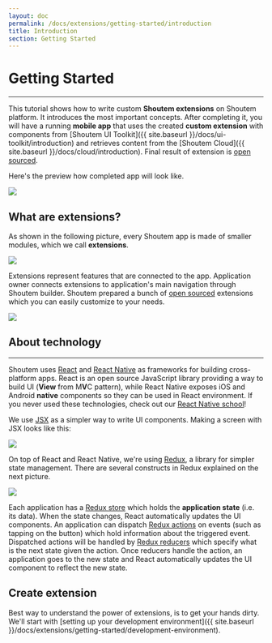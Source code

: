 ```yaml
---
layout: doc
permalink: /docs/extensions/getting-started/introduction
title: Introduction
section: Getting Started
---
```


# Getting Started
<hr />

This tutorial shows how to write custom **Shoutem extensions** on Shoutem platform. It introduces the most important concepts. After completing it, you will have a running **mobile app** that uses the created **custom extension** with components from [Shoutem UI Toolkit]({{ site.baseurl }}/docs/ui-toolkit/introduction) and retrieves content from the [Shoutem Cloud]({{ site.baseurl }}/docs/cloud/introduction). Final result of extension is [open sourced](https://github.com/shoutem/extension-examples/tree/master/restaurants-getting-started).

Here's the preview how completed app will look like.

<p class="image">
<img src='{{ site.baseurl }}/img/getting-started/extension-preview.jpg'/>
</p>

## What are extensions?
As shown in the following picture, every Shoutem app is made of smaller modules, which we call **extensions**.

<p class="image">
<img src='{{ site.baseurl }}/img/getting-started/apps-are-made-of-extensions.png'/>
</p>

Extensions represent features that are connected to the app. Application owner connects extensions to application's main navigation through Shoutem builder. Shoutem prepared a bunch of [open sourced](https://github.com/shoutem/extensions) extensions which you can easily customize to your needs.

<p class="image">
<img src='{{ site.baseurl }}/img/getting-started/shoutem-extensions.png'/>
</p>

## About technology

<hr />

Shoutem uses [React](https://facebook.github.io/react/) and [React Native](https://facebook.github.io/react-native/) as frameworks for building cross-platform apps. React is an open source JavaScript library providing a way to build UI (**View** from M**V**C pattern), while React Native exposes iOS and Android **native** components so they can be used in React environment. If you never used these technologies, check out our [React Native school](http://school.shoutem.com/)!

We use [JSX](https://facebook.github.io/react/docs/introducing-jsx.html) as a simpler way to write UI components. Making a screen with JSX looks like this:

<p class="image">
<img src='{{ site.baseurl }}/img/getting-started/jsx-component-example.png'/>
</p>

On top of React and React Native, we're using [Redux](http://redux.js.org/), a library for simpler state management. There are several constructs in Redux explained on the next picture.

<p class="image">
<img src='{{ site.baseurl }}/img/getting-started/redux.png'/>
</p>

Each application has a [Redux store](http://redux.js.org/docs/basics/Store.html) which holds the **application state** (i.e. its data). When the state changes, React automatically updates the UI components. An application can dispatch [Redux actions](http://redux.js.org/docs/basics/Actions.html) on events (such as tapping on the button) which hold information about the triggered event. Dispatched actions will be handled by [Redux reducers](http://redux.js.org/docs/basics/Reducers.html) which specify what is the next state given the action. Once reducers handle the action, an application goes to the new state and React automatically updates the UI component to reflect the new state.

## Create extension
Best way to understand the power of extensions, is to get your hands dirty. We'll start with [setting up your development environment]({{ site.baseurl }}/docs/extensions/getting-started/development-environment).
